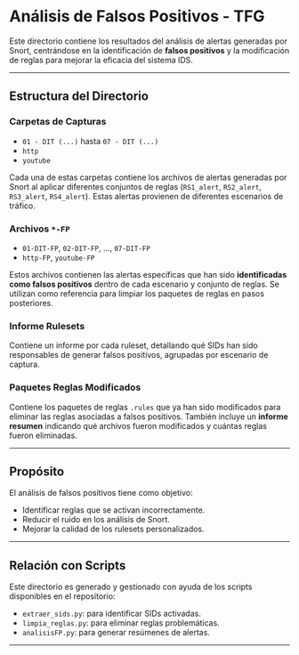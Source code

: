 # Análisis de Falsos Positivos - TFG

Este directorio contiene los resultados del análisis de alertas generadas por Snort, centrándose en la identificación de **falsos positivos** y la modificación de reglas para mejorar la eficacia del sistema IDS.

---

## Estructura del Directorio

### Carpetas de Capturas
- `01 - DIT (...)` hasta `07 - DIT (...)`
- `http`
- `youtube`

Cada una de estas carpetas contiene los archivos de alertas generadas por Snort al aplicar diferentes conjuntos de reglas (`RS1_alert`, `RS2_alert`, `RS3_alert`, `RS4_alert`). Estas alertas provienen de diferentes escenarios de tráfico.

### Archivos `*-FP`
- `01-DIT-FP`, `02-DIT-FP`, ..., `07-DIT-FP`
- `http-FP`, `youtube-FP`

Estos archivos contienen las alertas específicas que han sido **identificadas como falsos positivos** dentro de cada escenario y conjunto de reglas. Se utilizan como referencia para limpiar los paquetes de reglas en pasos posteriores.

### Informe Rulesets
Contiene un informe por cada ruleset, detallando qué SIDs han sido responsables de generar falsos positivos, agrupadas por escenario de captura.

### Paquetes Reglas Modificados
Contiene los paquetes de reglas `.rules` que ya han sido modificados para eliminar las reglas asociadas a falsos positivos. También incluye un **informe resumen** indicando qué archivos fueron modificados y cuántas reglas fueron eliminadas.


---

## Propósito

El análisis de falsos positivos tiene como objetivo:
- Identificar reglas que se activan incorrectamente.
- Reducir el ruido en los análisis de Snort.
- Mejorar la calidad de los rulesets personalizados.



---

## Relación con Scripts

Este directorio es generado y gestionado con ayuda de los scripts disponibles en el repositorio:
- `extraer_sids.py`: para identificar SIDs activadas.
- `limpia_reglas.py`: para eliminar reglas problemáticas.
- `analisisFP.py`: para generar resúmenes de alertas.

---
